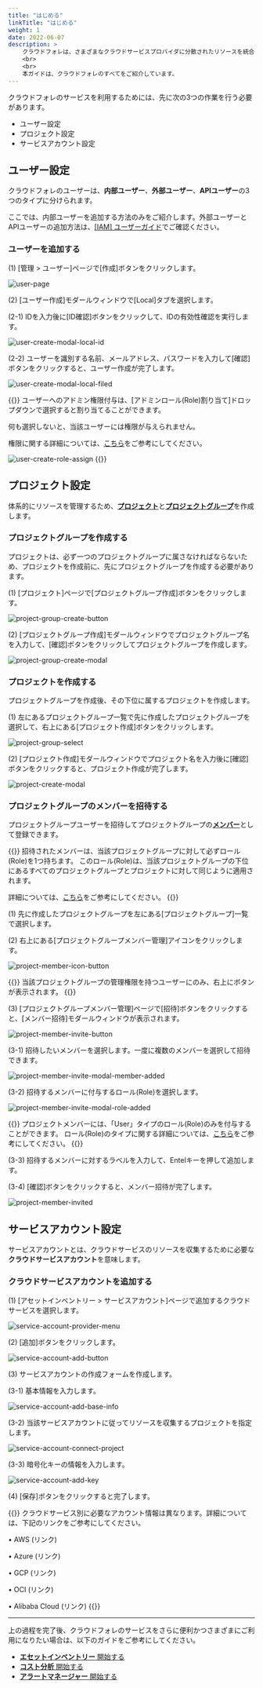 ```yaml
---
title: "はじめる"
linkTitle: "はじめる"
weight: 1
date: 2022-06-07
description: >
    クラウドフォレは、さまざまなクラウドサービスプロバイダに分散されたリソースを統合して、体系的に管理できるサービスです。
    <br>
    <br>
    本ガイドは、クラウドフォレのすべてをご紹介しています。 
---
```


クラウドフォレのサービスを利用するためには、先に次の3つの作業を行う必要があります。

- ユーザー設定
- プロジェクト設定
- サービスアカウント設定

## ユーザー設定

クラウドフォレのユーザーは、**内部ユーザー**、**外部ユーザー**、**APIユーザー**の3つのタイプに分けられます。

ここでは、内部ユーザーを追加する方法のみをご紹介します。外部ユーザーとAPIユーザーの追加方法は、[[IAM] ユーザーガイド](/ja/docs/guides/administration/iam-user)でご確認ください。

### ユーザーを追加する

(1) [管理 > ユーザー]ページで[作成]ボタンをクリックします。

![user-page](/ja/docs/guides/getting-started/user-setup-img/user-page.png)

(2) [ユーザー作成]モダールウィンドウで[Local]タブを選択します。

(2-1) IDを入力後に[ID確認]ボタンをクリックして、IDの有効性確認を実行します。

![user-create-modal-local-id](/ja/docs/guides/getting-started/user-setup-img/user-create-modal-local-id.png)

(2-2) ユーザーを識別する名前、メールアドレス、パスワードを入力して[確認]ボタンをクリックすると、ユーザー作成が完了します。

![user-create-modal-local-filed](/ja/docs/guides/getting-started/user-setup-img/user-create-modal-local-filed.png)

{{<alert title="アドミン権限の割り当て">}}
ユーザーへのアドミン権限付与は、[アドミンロール(Role)割り当て]ドロップダウンで選択すると割り当てることができます。

何も選択しないと、当該ユーザーには権限が与えられません。

権限に関する詳細については、[こちら](/ja/docs/guides/administration/iam-role)をご参考にしてください。

![user-create-role-assign](/ja/docs/guides/getting-started/user-setup-img/user-create-role-assign.png)
{{</alert>}}


## プロジェクト設定

体系的にリソースを管理するため、[**プロジェクト**](/ja/docs/guides/project/project)と[**プロジェクトグループ**](/ja/docs/guides/project/project-group)を作成します。

### プロジェクトグループを作成する

プロジェクトは、必ず一つのプロジェクトグループに属さなければならないため、プロジェクトを作成前に、先にプロジェクトグループを作成する必要があります。

(1) [プロジェクト]ページで[プロジェクトグループ作成]ボタンをクリックします。

![project-group-create-button](/ja/docs/guides/getting-started/project-setup-img/project-group-create-button.png)

(2) [プロジェクトグループ作成]モダールウィンドウでプロジェクトグループ名を入力して、[確認]ボタンをクリックしてプロジェクトグループを作成します。

![project-group-create-modal](/ja/docs/guides/getting-started/project-setup-img/project-group-create-modal.png)

### プロジェクトを作成する

プロジェクトグループを作成後、その下位に属するプロジェクトを作成します。

(1) 左にあるプロジェクトグループ一覧で先に作成したプロジェクトグループを選択して、右上にある[プロジェクト作成]ボタンをクリックします。

![project-group-select](/ja/docs/guides/getting-started/project-setup-img/project-group-select.png)

(2) [プロジェクト作成]モダールウィンドウでプロジェクト名を入力後に[確認]ボタンをクリックすると、プロジェクト作成が完了します。

![project-create-modal](/ja/docs/guides/getting-started/project-setup-img/project-create-modal.png)


### プロジェクトグループのメンバーを招待する

プロジェクトグループユーザーを招待してプロジェクトグループの[**メンバー**](/ja/docs/guides/project/member)として登録できます。

{{<alert title="プロジェクトグループメンバーのロール(Role)">}}
招待されたメンバーは、当該プロジェクトグループに対して必ずロール(Role)を1つ持ちます。
このロール(Role)は、当該プロジェクトグループの下位にあるすべてのプロジェクトグループとプロジェクトに対して同じように適用されます。

詳細については、[こちら](/ja/docs/guides/administration/iam-role)をご参考にしてください。
{{</alert>}}

(1) 先に作成したプロジェクトグループを左にある[プロジェクトグループ]一覧で選択します。

(2) 右上にある[プロジェクトグループメンバー管理]アイコンをクリックします。

![project-member-icon-button](/ja/docs/guides/getting-started/project-setup-img/project-member-icon-button.png)

{{<alert title="">}}
当該プロジェクトグループの管理権限を持つユーザーにのみ、右上にボタンが表示されます。
{{</alert>}}

(3) [プロジェクトグループメンバー管理]ページで[招待]ボタンをクリックすると、[メンバー招待]モダールウィンドウが表示されます。

![project-member-invite-button](/ja/docs/guides/getting-started/project-setup-img/project-member-invite-button.png)

(3-1) 招待したいメンバーを選択します。一度に複数のメンバーを選択して招待できます。

![project-member-invite-modal-member-added](/ja/docs/guides/getting-started/project-setup-img/project-member-invite-modal-member-added.png)

(3-2) 招待するメンバーに付与するロール(Role)を選択します。

![project-member-invite-modal-role-added](/ja/docs/guides/getting-started/project-setup-img/project-member-invite-modal-role-added.png)

{{<alert title="メンバーのロール(Role)">}}
プロジェクトメンバーには、「User」タイプのロール(Role)のみを付与することができます。
ロール(Role)のタイプに関する詳細については、[こちら](/ja/docs/guides/administration/iam-role/#ロールrole-タイプ)をご参考にしてください。
{{</alert>}}

(3-3) 招待するメンバーに対するラベルを入力して、Entelキーを押して追加します。

(3-4) [確認]ボタンをクリックすると、メンバー招待が完了します。

![project-member-invited](/ja/docs/guides/getting-started/project-setup-img/project-member-invited.png)

## サービスアカウント設定

サービスアカウントとは、クラウドサービスのリソースを収集するために必要な**クラウドサービスアカウント**を意味します。

### クラウドサービスアカウントを追加する

(1) [アセットインベントリー > サービスアカウント]ページで追加するクラウドサービスを選択します。

![service-account-provider-menu](/ja/docs/guides/getting-started/service-account-setup-img/service-account-provider-menu.png)

(2) [追加]ボタンをクリックします。

![service-account-add-button](/ja/docs/guides/getting-started/service-account-setup-img/service-account-add-button.png)

(3) サービスアカウントの作成フォームを作成します。

(3-1) 基本情報を入力します。

![service-account-add-base-info](/ja/docs/guides/getting-started/service-account-setup-img/service-account-add-base-info.png)

(3-2) 当該サービスアカウントに従ってリソースを収集するプロジェクトを指定します。

![service-account-connect-project](/ja/docs/guides/getting-started/service-account-setup-img/service-account-connect-project.png)

(3-3) 暗号化キーの情報を入力します。

![service-account-add-key](/ja/docs/guides/getting-started/service-account-setup-img/service-account-add-key.png)

(4) [保存]ボタンをクリックすると完了します。


{{<alert title="クラウドサービス別のアカウント追加">}}
クラウドサービス別に必要なアカウント情報は異なります。詳細については、下記のリンクをご参考にしてください。

• AWS (リンク)

• Azure (リンク)

• GCP (リンク)

• OCI (リンク)

• Alibaba Cloud (リンク)
{{</alert>}}

---

上の過程を完了後、クラウドフォレのサービスをさらに便利かつさまざまにご利用になりたい場合は、以下のガイドをご参考にしてください。

- [**エセットインベントリー** 開始する](/ja/docs/guides/asset-inventory/quick-start)
- [**コスト分析** 開始する](/ja/docs/guides/cost-explorer/cost-analysis)
- [**アラートマネージャー** 開始する](/ja/docs/guides/alert-manager/quick-start)
